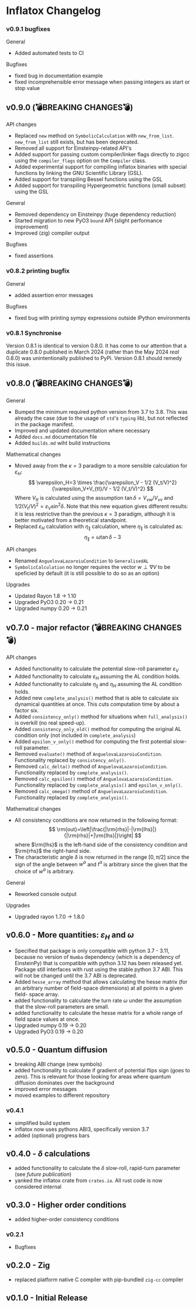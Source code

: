 # Inflatox Changelog

### v0.9.1 bugfixes
General
- Added automated tests to CI

Bugfixes
- fixed bug in documentation example
- fixed incomprehensible error message when passing integers as start or stop value 

## v0.9.0 (💣BREAKING CHANGES💣)
API changes
- Replaced `new` method on `SymbolicCalculation` with `new_from_list`. `new_from_list` still exists,
  but has been deprecated.
- Removed all support for Einsteinpy-related API's
- Added support for passing custom compiler/linker flags directly to zigcc using the `compiler_flags`
  option on the `Compiler` class.
- Added experimental support for compiling inflatox binaries with special functions by linking the
  GNU Scientific Library (GSL).
- Added support for transpiling Bessel functions using the GSL
- Added support for transpiling Hypergeometric functions (small subset) using the GSL

General
- Removed dependency on Einsteinpy (huge dependency reduction)
- Started migration to new PyO3 `bound` API (slight performance improvement)
- Improved (zig) compiler output

Bugfixes
- fixed assertions

### v0.8.2 printing bugfix
General
- added assertion error messages

Bugfixes
- fixed bug with printing sympy expressions outside IPython environments

### v0.8.1 Synchronise
Version 0.8.1 is identical to version 0.8.0. It has come to our attention that a duplicate 0.8.0
published in March 2024 (rather than the May 2024 _real_ 0.8.0) was unintentionally published to
PyPi. Version 0.8.1 should remedy this issue.

## v0.8.0 (💣BREAKING CHANGES💣)
General
- Bumped the minimum required python version from 3.7 to 3.8. This was already the case (due to the
  usage of `std`'s `typing` lib), but not reflected in the package manifest.
- Improved and updated documentation where necessary
- Added `docs.md` documentation file
- Added `builds.md` wiht build instructions

Mathematical changes
- Moved away from the $\kappa=3$ paradigm to a more sensible calculation for 
  $\varepsilon_H$:
  $$
    \varepsilon_H=3 \times \frac{\varepsilon_V - 1/2 (V_t/V)^2}
    {\varepsilon_V+V_{tt}/V - 1/2 (V_t/V)^2}
  $$
  Where $V_{tt}$ is calculated using the assumption $\tan\delta=V_{vw}/V_{vv}$ and $1/2(V_t/V)^2=
  \varepsilon_V\sin^2\delta$. Note that this new equation gives different results: it is less
  restrictive than the previous $\kappa=3$ paradigm, although it is better motivated from a 
  theoretical standpoint.
- Replaced $\varepsilon_H$ calculation with $\eta_{\parallel}$ calculation, where $\eta_{\parallel}$
  is calculated as:
  $$
    \eta_{\parallel}=\omega\tan\delta -3
  $$

API changes
- Renamed `AnguelovaLazaroiuCondition` to `GeneralisedAL`
- `SymbolicCalculation` no longer requires the vector $w \perp \nabla V$ to be speficied by default
  (it is still possible to do so as an option)

Upgrades
- Updated Rayon 1.8 -> 1.10
- Upgraded PyO3 0.20 -> 0.21
- Upgraded numpy 0.20 -> 0.21

## v0.7.0 - major refactor (💣BREAKING CHANGES💣)
API changes
- Added functionality to calculate the potential slow-roll parameter $\varepsilon_V$
- Added functionality to calculate $\varepsilon_H$ assuming the AL condition holds.
- Added functionality to calculate $\eta_{\parallel}$ and $\eta_H$ assuming
  the AL condition holds.
- Added new `complete_analysis()` method that is able to calculate six dynamical
  quantities at once. This cuts computation time by about a factor six.
- Added `consistency_only()` method for situations when `full_analysis()` is
  overkill (no real speed-up).
- Added `consistency_only_old()` method for computing the original AL condition
  only (not included in `complete_analysis`)
- Added `epsilon_v_only()` method for computing the first potential slow-roll
  parameter.
- Removed `evaluate()` method of `AnguelovaLazaroiuCondition`. Functionality
  replaced by `consistency_only()`.
- Removed `calc_delta()` method of `AnguelovaLazaroiuCondition`. Functionality
  replaced by `complete_analysis()`.
- Removed `calc_epsilon()` method of `AnguelovaLazaroiuCondition`. Functionality
  replaced by `complete_analysis()` and `epsilon_v_only()`.
- Removed `calc_omega()` method of `AnguelovaLazaroiuCondition`. Functionality
  replaced by `complete_analysis()`.

Mathematical changes
- All consistency conditions are now returned in the following format:
  $$
    \rm{out}=\left|\frac{|\rm{rhs}|-|\rm{lhs}|}{|\rm{rhs}|+|\rm{lhs}|}\right|
  $$
  where $\rm{lhs}$ is the left-hand side of the consistency condition and $\rm{rhs}$
  the right-hand side.
- The characteristic angle $\delta$ is now returned in the range $[0,\pi/2]$
  since the sign of the angle between $w^a$ and $t^a$ is arbitrary since the 
  given that the choice of $w^a$ is arbitrary.

General
- Reworked console output

Upgrades
- Upgraded rayon 1.7.0 -> 1.8.0

## v0.6.0 - More quantities: $\varepsilon_H$ and $\omega$
- Specified that package is only compatible with python 3.7 - 3.11, because
  no version of `Numba` dependency (which is a dependency of EinsteinPy) that is
  compatible with python 3.12 has been released yet. Package still interfaces
  with rust using the stable python 3.7 ABI. This will not be changed until
  the 3.7 ABI is deprecated. 
- Added `hesse_array` method that allows calculating the hesse matrix (for an
  arbitrary number of field-space dimensions) at all points in a given field-
  space array.
- added functionality to calculate the turn rate $\omega$ under the assumption
  that the slow-roll parameters are small.
- added functionality to calculate the hesse matrix for a whole range of field
  space values at once.
- Upgraded numpy 0.19 -> 0.20
- Upgraded PyO3 0.19 -> 0.20

## v0.5.0 - Quantum diffusion
- breaking ABI change (new symbols)
- added functionality to calculate if gradient of potential flips sign (goes to
  zero). This is relevant for those looking for areas where quantum diffusion
  dominates over the background
- improved error messages
- moved examples to different repository

### v0.4.1
- simplified build system
- inflatox now uses pythons ABI3, specifically version 3.7
- added (optional) progress bars

## v0.4.0 - $\delta$ calculations
- added functionality to calculate the $\delta$ slow-roll, rapid-turn parameter (see _future publication_)
- yanked the inflatox crate from `crates.io`. All rust code is now considered internal

## v0.3.0 - Higher order conditions
- added higher-order consistency conditions

### v0.2.1
- Bugfixes

## v0.2.0 - Zig
- replaced platform native C compiler with pip-bundled `zig-cc` compiler

## v0.1.0 - Initial Release